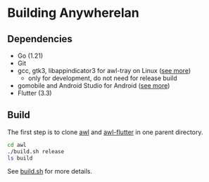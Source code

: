 # Building Anywherelan

## Dependencies

* Go (1.21)
* Git
* gcc, gtk3, libappindicator3 for awl-tray on Linux ([see more](https://github.com/anywherelan/systray#platform-notes))
  - only for development, do not need for release build
* gomobile and Android Studio for Android ([see more](https://pkg.go.dev/golang.org/x/mobile/cmd/gomobile))
* Flutter (3.3)

## Build

The first step is to clone [awl](https://github.com/anywherelan/awl) and [awl-flutter](https://github.com/anywherelan/awl-flutter) in one parent directory.

```bash
cd awl
./build.sh release
ls build
```

See [build.sh](build.sh) for more details.
